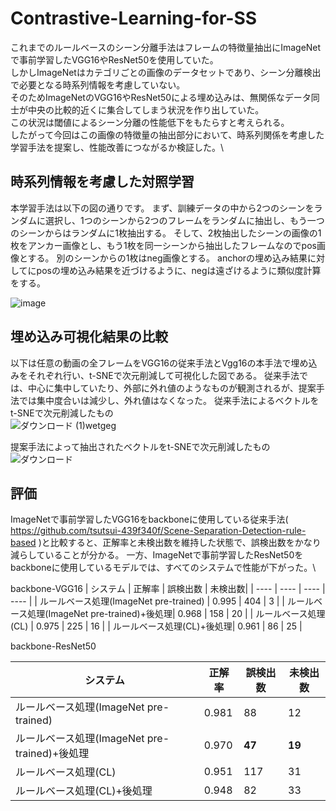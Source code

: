 # Contrastive-Learning-for-SS

これまでのルールベースのシーン分離手法はフレームの特徴量抽出にImageNetで事前学習したVGG16やResNet50を使用していた。\
しかしImageNetはカテゴリごとの画像のデータセットであり、シーン分離検出で必要となる時系列情報を考慮していない。\
そのためImageNetのVGG16やResNet50による埋め込みは、無関係なデータ同士が中央の比較的近くに集合してしまう状況を作り出していた。\
この状況は閾値によるシーン分離の性能低下をもたらすと考えられる。\
したがって今回はこの画像の特徴量の抽出部分において、時系列関係を考慮した学習手法を提案し、性能改善につながるか検証した。\
## 時系列情報を考慮した対照学習
本学習手法は以下の図の通りです。
まず、訓練データの中から2つのシーンをランダムに選択し、1つのシーンから2つのフレームをランダムに抽出し、もう一つのシーンからはランダムに1枚抽出する。
そして、2枚抽出したシーンの画像の1枚をアンカー画像とし、もう1枚を同一シーンから抽出したフレームなのでpos画像とする。
別のシーンからの1枚はneg画像とする。
anchorの埋め込み結果に対してにposの埋め込み結果を近づけるように、negは遠ざけるように類似度計算をする。

![image](https://user-images.githubusercontent.com/55880071/185697419-ea60684d-a4cf-4471-9bba-038b0eb9091d.png)

## 埋め込み可視化結果の比較
以下は任意の動画の全フレームをVGG16の従来手法とVgg16の本手法で埋め込みをそれぞれ行い、t-SNEで次元削減して可視化した図である。
従来手法では、中心に集中していたり、外部に外れ値のようなものが観測されるが、提案手法では集中度合いは減少し、外れ値はなくなった。
従来手法によるベクトルをt-SNEで次元削減したもの\
![ダウンロード (1)wetgeg](https://user-images.githubusercontent.com/55880071/185693909-de696ed7-fb00-42ae-b82e-4cb6eb4c1915.png)

提案手法によって抽出されたベクトルをt-SNEで次元削減したもの
![ダウンロード](https://user-images.githubusercontent.com/55880071/185745671-3aa24bb8-3242-461f-8bd2-0c95a11bd02d.png)

## 評価
ImageNetで事前学習したVGG16をbackboneに使用している従来手法( https://github.com/tsutsui-439f340f/Scene-Separation-Detection-rule-based )と比較すると、正解率と未検出数を維持した状態で、誤検出数をかなり減らしていることが分かる。
一方、ImageNetで事前学習したResNet50をbackboneに使用しているモデルでは、すべてのシステムで性能が下がった。\

backbone-VGG16
|  システム  |  正解率  | 誤検出数 | 未検出数|
| ---- | ---- | ---- | ---- |
| ルールベース処理(ImageNet pre-trained)  | 0.995 | 404 | 3 |
| ルールベース処理(ImageNet pre-trained)+後処理| 0.968 | 158 | 20 |
| ルールベース処理(CL)  | 0.975 | 225 | 16 |
| ルールベース処理(CL)+後処理| 0.961 | 86 | 25 |

backbone-ResNet50

|  システム  |  正解率  | 誤検出数 | 未検出数|
| ---- | ---- | ---- | ---- |
| ルールベース処理(ImageNet pre-trained)  | 0.981 | 88 | 12 |
| ルールベース処理(ImageNet pre-trained)+後処理| 0.970 | **47** | **19** |
| ルールベース処理(CL)  | 0.951 | 117 | 31 |
| ルールベース処理(CL)+後処理| 0.948 | 82 | 33 |
